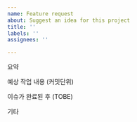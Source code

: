 ```yaml
---
name: Feature request
about: Suggest an idea for this project
title: ''
labels: ''
assignees: ''

---
```


요약

예상 작업 내용 (커밋단위)

이슈가 완료된 후 (TOBE)


기타
